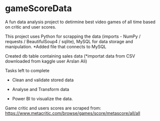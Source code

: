 # gameScoreData

A fun data analysis project to detirmine best video games of all time based on critic and user scores.

This project uses Python for scrapping the data (imports - NumPy / requests / BeautifulSoup4 / sqlite), MySQL for data storage and manipulation. *Added file that connects to MySQL

Created db table containing sales data (*importat data from CSV downloaded from kaggle user Arslan Ali)

Tasks left to complete

- Clean and validate stored data

- Analyse and Transform data

- Power BI to visualize the data.

Game critic and users scores are scraped from:
https://www.metacritic.com/browse/games/score/metascore/all/all 


